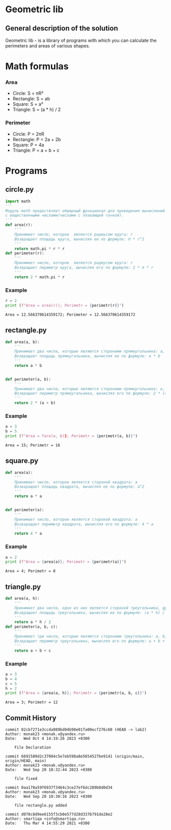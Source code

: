 # Geometric lib
## General description of the solution
Geometric lib - is a library of programs with which you can calculate the perimeters and areas of various shapes.

# Math formulas
### Area
- Circle: S = πR²
- Rectangle: S = ab
- Square: S = a²
- Triangle: S = (a * h) / 2

### Perimeter
- Circle: P = 2πR
- Rectangle: P = 2a + 2b
- Square: P = 4a
- Triangle: P = a + b + c
# Programs
## circle.py
```python
import math
'''
Модуль math предоствляет обширный функционал для проведения вычислений 
с вещественными числами(числами с плавающей точкой).
'''
def area(r):
    '''
    Принимает число, которое  является радиусом круга: r
    Возвращает площадь круга, вычисляя ее по формуле: π * r^2
    '''
    return math.pi * r * r
def perimeter(r):
    '''
    Принимает число, которое  является радиусом круга: r
    Возвращает периметр круга, вычисляя его по формуле: 2 * π * r
    '''
    return 2 * math.pi * r
```
### Example
```python
r = 2
print (f"Area = area(r)); Perimetr = {perimetr(r)}")
```
```
Area = 12.566370614359172; Perimeter = 12.566370614359172
```
## rectangle.py
```python
def area(a, b):
    '''
    Принимает два числа, которые являются сторонами прямоугольника: a, b
    Возвращает площадь прямоугольника, вычисляя ее по формуле: a * b
    '''
    return a * b


def perimeter(a, b):
    '''
    Принимает два числа, которые являются сторонами прямоугольника: a, b
    Возвращает периметр прямоугольника, вычисляя его по формуле: 2 * (a + b)
    '''
    return 2 * (a + b)
```
### Example
```python
a = 3
b = 5
print (f"Area = fare(a, b)}; Perimetr = {perimetr(a, b)}")
```
```
Area = 15; Perimetr = 16
```
## square.py
```python
def area(a):
    '''
    Принимает число, которое является стороной квадрата: a
    Возваращает площадь квадрата, вычисляя ее по формуле: a^2
    '''
    return a * a


def perimeter(a):
    '''
    Принимает число, которое является стороной квадрата: a
    Возваращает периметр квадрата, вычисляя его по формуле: 4 * a
    '''
    return 4 * a
```
### Example
```python
a = 2
print (f"Area = {area(a)}; Perimetr = {perimetr(a)}")
```
```
Area = 4; Perimetr = 8
```
## triangle.py
```python
def area(a, h):
    '''
    Принимает два числа, одно из них является стороной треугольника, другое его высотой: a, h
    Возвращает площадь треугольника, вычисляя ее по формуле: (a * h) / 2
    '''
    return a * h / 2
def perimeter(a, b, c):
    '''
    Принимает три числа, которые являются сторонами треугольника: a, b, c
    Возвращает периметр треугольника, вычисляя его по формуле: a + b + c
    '''
    return a + b + c
```
### Example
```python
a = 3
b = 4
с = 5
h = 2
print (f"Area = {area(a, h)}; Perimetr = {perimetr(a, b, c)}")
```
```
Area = 3; Perimetr = 12
```
## Commit History
```
commit 02cb7271e3ccda989bd04b98e01fa00ecf276c60 (HEAD -> lab2)
Author: monak23 <monak.v@yandex.ru>
Date:   Wed Oct 4 14:19:26 2023 +0300

    File Declaration

commit 6691589d2c37004c5e7eb598a8e5654527be9141 (origin/main, origin/HEAD, main)
Author: monak23 <monak.v@yandex.ru>
Date:   Wed Sep 20 10:32:44 2023 +0300

    file fixed

commit 0aa178a59f6937f3464c3ce27ef6dc289b0d0d34
Author: monak23 <monak.v@yandex.ru>
Date:   Wed Sep 20 10:30:16 2023 +0300

    file rectangle.py added

commit d078c8d9ee6155f3cb0e577d28d337b791de28e2
Author: smartiqa <info@smartiqa.ru>
Date:   Thu Mar 4 14:55:29 2021 +0300
```
